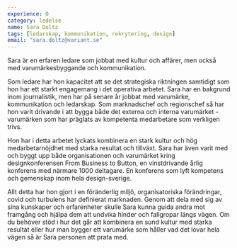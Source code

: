 ```yaml
---
experience: 0
category: ledelse
name: Sara Doltz
tags: [ledarskap, kommunikation, rekrytering, design]
email: "sara.doltz@variant.se"
---
```


Sara är en erfaren ledare som jobbat med kultur och affärer, men också med varumärkesbyggande och kommunikation.

Som ledare har hon kapacitet att se det strategiska riktningen samtidigt som hon har ett starkt engagemang i det operativa arbetet. Sara har en bakgrund inom journalistik, men har på senare år jobbat med varumärke, kommunikation och ledarskap. Som marknadschef och regionschef så har hon varit drivande i att bygga både det externa och interna varumärket - varumärken som har präglats av kompetenta medarbetare som verkligen trivs.

Hon har i detta arbetet lyckats kombinera en stark kultur och hög medarbetarnöjdhet med starka resultat och tillväxt. Sara har även varit med och byggt upp både organisationen och varumärket kring designkonferensen From Business to Button, en vinstdrivande årlig konferens med närmare 1000 deltagare. En konferens som lyft kompetens och gemenskap inom hela design-sverige.

Allt detta har hon gjort i en föränderlig miljö, organisatoriska förändringar, covid och turbulens har definierat marknaden. Genom att dela med sig av sina kunskaper och erfarenheter skulle Sara kunna guida andra mot framgång och hjälpa dem att undvika hinder och fallgropar längs vägen. Om du behöver stöd i hur det går att kombinera en sund kultur med starka resultat eller hur man bygger ett varumärke som håller vad det lovar hela vägen så är Sara personen att prata med.
